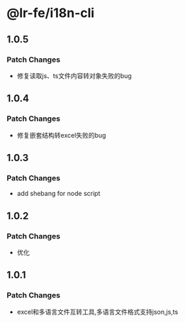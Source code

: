 # @lr-fe/i18n-cli

## 1.0.5

### Patch Changes

- 修复读取js、ts文件内容转对象失败的bug

## 1.0.4

### Patch Changes

- 修复嵌套结构转excel失败的bug

## 1.0.3

### Patch Changes

- add shebang for node script

## 1.0.2

### Patch Changes

- 优化

## 1.0.1

### Patch Changes

- excel和多语言文件互转工具,多语言文件格式支持json,js,ts
